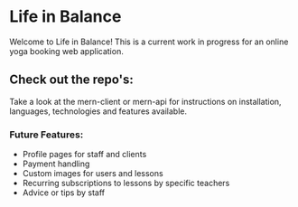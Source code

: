 # Life in Balance
Welcome to Life in Balance! This is a current work in progress for an online yoga booking web application.

## Check out the repo's:
Take a look at the mern-client or mern-api for instructions on installation, languages, technologies and features available.

### Future Features:
- Profile pages for staff and clients
- Payment handling 
- Custom images for users and lessons
- Recurring subscriptions to lessons by specific teachers
- Advice or tips by staff
